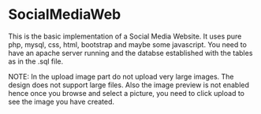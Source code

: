 # SocialMediaWeb
This is the basic implementation of a Social Media Website. It uses pure php, mysql, css, html, bootstrap and maybe some javascript.
You need to have an apache server running and the databse established with the tables as in the .sql file.

NOTE:
In the upload image part do not upload very large images. The design does not support large files.
Also the image preview is not enabled hence once you browse and select a picture, you need to click upload to see the image you have created.
